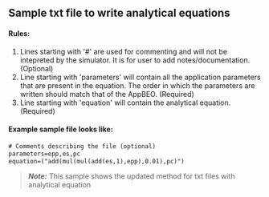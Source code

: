 ## Sample txt file to write analytical equations

#### Rules:
1. Lines starting with '#' are used for commenting and will not be intepreted by the simulator. It is for user to add notes/documentation. (Optional)
2. Line starting with 'parameters' will contain all the application parameters that are present in the equation. The order in which the parameters are written should match that of the AppBEO. (Required)
3. Line starting with 'equation' will contain the analytical equation. (Required)

#### Example sample file looks like:
```txt
# Comments describing the file (optional)
parameters=epp,es,pc
equation=("add(mul(mul(add(es,1),epp),0.01),pc)")
```

> **_Note:_** This sample shows the updated method for txt files with analytical equation

